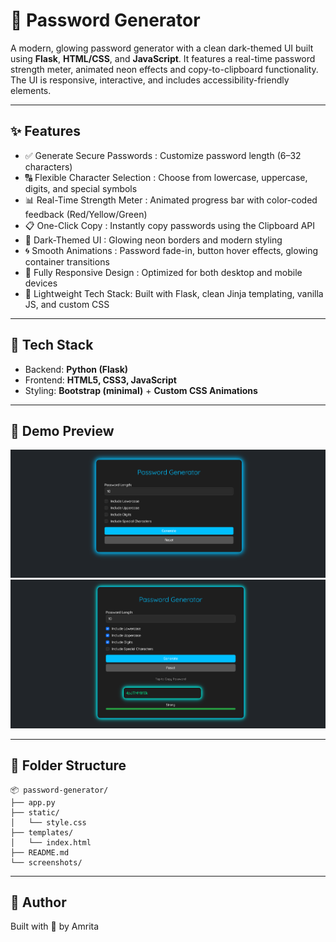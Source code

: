 # 🔐 Password Generator

A modern, glowing password generator with a clean dark-themed UI built using **Flask**, **HTML/CSS**, and **JavaScript**. It features a real-time password strength meter, animated neon effects and copy-to-clipboard functionality. The UI is responsive, interactive, and includes accessibility-friendly elements.

---

## ✨ Features

- ✅ Generate Secure Passwords : Customize password length (6–32 characters)
- 🔠 Flexible Character Selection : Choose from lowercase, uppercase, digits, and special symbols
- 📊 Real-Time Strength Meter : Animated progress bar with color-coded feedback (Red/Yellow/Green)
- 📋 One-Click Copy : Instantly copy passwords using the Clipboard API
- 🌌 Dark-Themed UI : Glowing neon borders and modern styling
- 🌀 Smooth Animations : Password fade-in, button hover effects, glowing container transitions
- 📱 Fully Responsive Design : Optimized for both desktop and mobile devices
- 🧠 Lightweight Tech Stack: Built with Flask, clean Jinja templating, vanilla JS, and custom CSS

---

## 🚀 Tech Stack

- Backend: **Python (Flask)**
- Frontend: **HTML5, CSS3, JavaScript**
- Styling: **Bootstrap (minimal)** + **Custom CSS Animations**

---

## 📸 Demo Preview

![paasword generator Screenshot](screenshots/preview_1.png)  
![paasword generator Screenshot](preview_2.png)  

---

## 📁 Folder Structure

```
📦 password-generator/
├── app.py
├── static/
│   └── style.css
├── templates/
│   └── index.html
├── README.md
└── screenshots/
```

---
## 🙌 Author

Built with 💖 by Amrita

